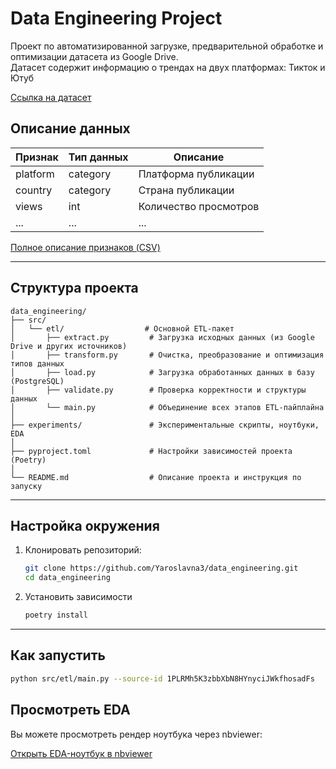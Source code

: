 # Data Engineering Project 

Проект по автоматизированной загрузке, предварительной обработке и оптимизации датасета из Google Drive.  
Датасет содержит информацию о трендах на двух платформах: Тикток и Ютуб

[Ссылка на датасет](https://drive.google.com/file/d/1PLRMh5K3zbbXbN8HYnyciJWkfhosadFs/view?usp=drive_link)

## Описание данных
| Признак | Тип данных | Описание |
|----------|-------------|----------|
| platform | category | Платформа публикации |
| country | category | Страна публикации |
| views | int | Количество просмотров |
| ... | ... | ... |

[Полное описание признаков (CSV)](https://drive.google.com/file/d/1ikhqJXk4jEJRSeEyaxPqdkKiUk_0CCKW/view?usp=drive_link)

---
## Структура проекта
```
data_engineering/
├── src/
│   └── etl/                  # Основной ETL-пакет
│       ├── extract.py         # Загрузка исходных данных (из Google Drive и других источников)
│       ├── transform.py       # Очистка, преобразование и оптимизация типов данных
│       ├── load.py            # Загрузка обработанных данных в базу (PostgreSQL)
│       ├── validate.py        # Проверка корректности и структуры данных
│       └── main.py            # Объединение всех этапов ETL-пайплайна
│
├── experiments/               # Экспериментальные скрипты, ноутбуки, EDA
│
├── pyproject.toml             # Настройки зависимостей проекта (Poetry)
│
└── README.md                  # Описание проекта и инструкция по запуску

```
---

## Настройка окружения
1. Клонировать репозиторий:
   ```bash
   git clone https://github.com/Yaroslavna3/data_engineering.git
   cd data_engineering
2. Установить зависимости
   ``` bash
   poetry install
---

## Как запустить
   ```bash
   python src/etl/main.py --source-id 1PLRMh5K3zbbXbN8HYnyciJWkfhosadFs

   ```
## Просмотреть EDA

Вы можете просмотреть рендер ноутбука через nbviewer:

[Открыть EDA-ноутбук в nbviewer](https://nbviewer.org/github/Yaroslavna3/data_engineering/blob/main/experiments/EDA.ipynb)



